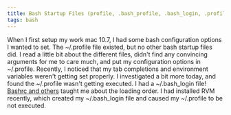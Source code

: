 ```yaml
---
title: Bash Startup Files (profile, .bash_profile, .bash_login, .profile)
tags: bash
---
```


When I first setup my work mac 10.7, I had some bash configuration options I wanted to set. The ~/.profile file existed, but no other bash startup files did. I read a little bit about the different files, didn't find any convincing arguments for me to care much, and put my configuration options in ~/.profile. Recently, I noticed that my tab completions and environment variables weren't getting set properly. I investigated a bit more today, and found the ~/.profile wasn't getting executed. I had a ~/.bash_login file! <a href="http://stefaanlippens.net/bashrc_and_others">Bashrc and others</a> taught me about the loading order. I had installed RVM recently, which created my ~/.bash_login file and caused my ~/.profile to be not executed.
